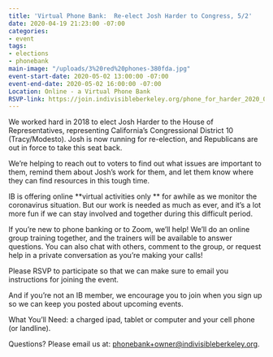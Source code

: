 ```yaml
---
title: 'Virtual Phone Bank:  Re-elect Josh Harder to Congress, 5/2'
date: 2020-04-19 21:23:00 -07:00
categories:
- event
tags:
- elections
- phonebank
main-image: "/uploads/3%20red%20phones-380fda.jpg"
event-start-date: 2020-05-02 13:00:00 -07:00
event-end-date: 2020-05-02 16:00:00 -07:00
Location: Online - a Virtual Phone Bank
RSVP-link: https://join.indivisibleberkeley.org/phone_for_harder_2020_05_02
---
```


We worked hard in 2018 to elect Josh Harder to the House of Representatives, representing California’s Congressional District 10 (Tracy/Modesto). Josh is now running for re-election, and Republicans are out in force to take this seat back.

We’re helping to reach out to voters to find out what issues are important to them, remind them about Josh’s work for them, and let them know where they can find resources in this tough time.

IB is offering online **virtual activities only ** for awhile as we monitor the coronavirus situation. But our work is needed as much as ever, and it’s a lot more fun if we can stay involved and together during this difficult period.

If you’re new to phone banking or to Zoom, we’ll help! We’ll do an online group training together, and the trainers will be available to answer questions. You can also chat with others, comment to the group, or request help in a private conversation as you’re making your calls!

Please RSVP to participate so that we can make sure to email you instructions for joining the event.

And if you’re not an IB member, we encourage you to join when you sign up so we can keep you posted about upcoming events.

What You’ll Need: a charged ipad, tablet or computer and your cell phone (or landline).

Questions? Please email us at: phonebank+owner@indivisibleberkeley.org.